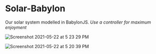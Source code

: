 # Solar-Babylon
Our solar system modelled in BabylonJS.
_Use a controller for maximum enjoyment_

![Screenshot 2021-05-22 at 5 23 29 PM](https://user-images.githubusercontent.com/59250093/119226975-6788bd80-bb29-11eb-9e07-ae87e30fa76b.png)

![Screenshot 2021-05-22 at 5 20 39 PM](https://user-images.githubusercontent.com/59250093/119226977-69eb1780-bb29-11eb-8cb3-65f3882441d6.png)
